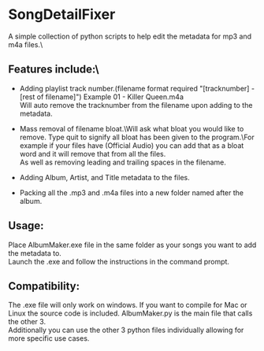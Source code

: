 # SongDetailFixer
 
A simple collection of python scripts to help edit the metadata for mp3 and m4a files.\
## Features include:\
 - Adding playlist track number.\(filename format required "[tracknumber] - [rest of filename]") Example 01 - Killer Queen.m4a\
Will auto remove the tracknumber from the filename upon adding to the metadata.

 - Mass removal of filename bloat.\Will ask what bloat you would like to remove. Type quit to signify all bloat has been given to the program.\For example if your files have (Official Audio) you can add that as a bloat word and it will remove that from all the files.\
As well as removing leading and trailing spaces in the filename.

 - Adding Album, Artist, and Title metadata to the files.

 - Packing all the .mp3 and .m4a files into a new folder named after the album.

## Usage:
Place AlbumMaker.exe file in the same folder as your songs you want to add the metadata to.\
Launch the .exe and follow the instructions in the command prompt.

## Compatibility:
The .exe file will only work on windows. If you want to compile for Mac or Linux the source code is included. AlbumMaker.py is the main file that calls the other 3.\
Additionally you can use the other 3 python files individually allowing for more specific use cases.
	
